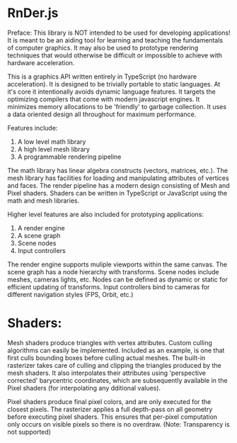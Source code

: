 RnDer.js
=

Preface: 
This library is NOT intended to be used for developing applications!
It is meant to be an aiding tool for learning and teaching the fundamentals of computer graphics.
It may also be used to prototype rendering techniques that would otherwise be difficult or impossible to achieve with hardware acceleration.

This is a graphics API written entirely in TypeScript (no hardware acceleration).
It is designed to be trivially portable to static languages.
At it's core it intentionally avoids dynamic language features.
It targets the optimizing compilers that come with modern javascript engines.
It minimizes memory allocations to be 'friendly' to garbage collection.
It uses a data oriented design all throughout for maximum performance.

Features include:
1. A low level math library
2. A high level mesh library
3. A programmable rendering pipeline

The math library has linear algebra constructs (vectors, matrices, etc.).
The mesh library has facilities for loading and manipulating attributes of vertices and faces.
The render pipeline has a modern design consisting of Mesh and Pixel shaders.
Shaders can be written in TypeScript or JavaScript using the math and mesh libraries.

Higher level features are also included for prototyping applications:
1. A render engine
2. A scene graph
3. Scene nodes
4. Input controllers

The render engine supports muliple viewports within the same canvas.
The scene graph has a node hierarchy with transforms.
Scene nodes include meshes, cameras lights, etc.
Nodes can be defined as dynamic or static for efficient updating of transforms.
Input controllers bind to cameras for different navigation styles (FPS, Orbit, etc.)

Shaders:
=
Mesh shaders produce triangles with vertex attributes. 
Custom culling algorithms can easily be implemented.
Included as an example, is one that first culls bounding boxes before culling actual meshes.
The built-in rasterizer takes care of culling and clipping the triangles produced by the mesh shaders.
It also interpolates their attributes using 'perspective corrected' barycentric coordinates, 
which are subsequently available in the Pixel shaders (for interpolating any dditional values).

Pixel shaders produce final pixel colors, and are only executed for the closest pixels.
The rasterizer applies a full depth-pass on all geometry before executing pixel shaders.
This ensures that per-pixel computation only occurs on visible pixels so there is no overdraw.
(Note: Transparency is not supported)